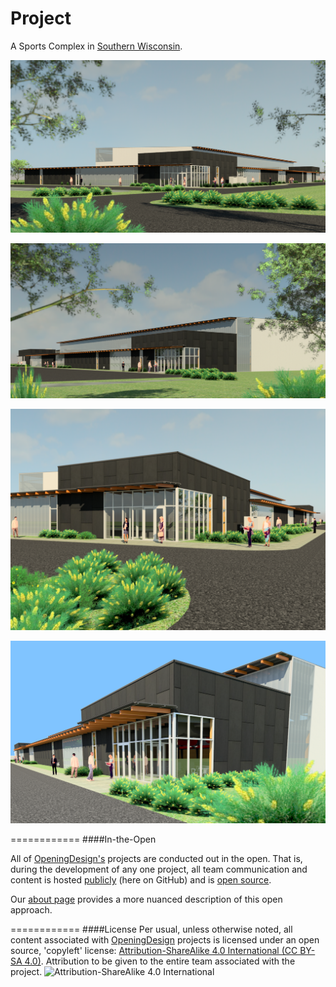 Project
==============

A Sports Complex in [Southern Wisconsin](https://www.google.com/maps/place/43%C2%B000'28.7%22N+88%C2%B049'33.6%22W/@43.007976,-88.825994,398m/data=!3m2!1e3!4b1!4m2!3m1!1s0x0:0x0).

![](https://raw.githubusercontent.com/OpeningDesign/Sports_Complex/master/Transfer/20150903%20-%20renderings/Clinic%20Entrance%20-%20Overall.png)

![](https://raw.githubusercontent.com/OpeningDesign/Sports_Complex/master/Transfer/20150903%20-%20renderings/Xcel%20Entrance%20-%20Overall.png)

![](https://raw.githubusercontent.com/OpeningDesign/Sports_Complex/master/Transfer/20150903%20-%20renderings/Clinic%20Entrance.png)

![](https://raw.githubusercontent.com/OpeningDesign/Sports_Complex/master/Transfer/20150903%20-%20renderings/Xcel%20Entrance.png)


============
####In-the-Open

All of [OpeningDesign's](http://openingdesign.com/) projects are conducted out in the open.  That is, during the development of any one project, all team communication and content is hosted [publicly](https://github.com/OpeningDesign) (here on GitHub) and is <a href="#license">open source</a>.

Our [about page](http://openingdesign.com/about/) provides a more nuanced description of this open approach.

============
####License
Per usual, unless otherwise noted, all content associated with [OpeningDesign](http://openingdesign.com) projects is licensed under an open source, 'copyleft' license: 
[Attribution-ShareAlike 4.0 International (CC BY-SA 4.0)](https://creativecommons.org/licenses/by-sa/4.0/).  Attribution to be given to the entire team associated with the project.
![Attribution-ShareAlike 4.0 International](http://i.creativecommons.org/l/by-sa/3.0/88x31.png)

